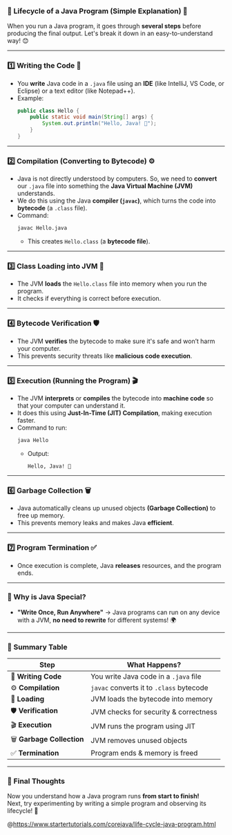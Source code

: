 ### **📌 Lifecycle of a Java Program (Simple Explanation) 🚀**  

When you run a Java program, it goes through **several steps** before producing the final output. Let's break it down in an easy-to-understand way! 😊  

---

### **1️⃣ Writing the Code** 📝  
- You **write** Java code in a `.java` file using an **IDE** (like IntelliJ, VS Code, or Eclipse) or a text editor (like Notepad++).  
- Example:
  ```java
  public class Hello {
      public static void main(String[] args) {
          System.out.println("Hello, Java! 🚀");
      }
  }
  ```

---

### **2️⃣ Compilation (Converting to Bytecode) ⚙️**  
- Java is not directly understood by computers. So, we need to **convert** our `.java` file into something the **Java Virtual Machine (JVM)** understands.  
- We do this using the Java **compiler (`javac`)**, which turns the code into **bytecode** (a `.class` file).  
- Command:
  ```sh
  javac Hello.java
  ```
  - This creates `Hello.class` (a **bytecode file**).

---

### **3️⃣ Class Loading into JVM 🎯**  
- The JVM **loads** the `Hello.class` file into memory when you run the program.  
- It checks if everything is correct before execution.

---

### **4️⃣ Bytecode Verification 🛡️**  
- The JVM **verifies** the bytecode to make sure it's safe and won’t harm your computer.  
- This prevents security threats like **malicious code execution**.

---

### **5️⃣ Execution (Running the Program) 🎬**  
- The JVM **interprets** or **compiles** the bytecode into **machine code** so that your computer can understand it.  
- It does this using **Just-In-Time (JIT) Compilation**, making execution faster.  
- Command to run:
  ```sh
  java Hello
  ```
  - Output:
    ```
    Hello, Java! 🚀
    ```

---

### **6️⃣ Garbage Collection 🗑️**  
- Java automatically cleans up unused objects **(Garbage Collection)** to free up memory.  
- This prevents memory leaks and makes Java **efficient**.

---

### **7️⃣ Program Termination ✅**  
- Once execution is complete, Java **releases** resources, and the program ends.

---

### **🎯 Why is Java Special?**  
- **"Write Once, Run Anywhere"** → Java programs can run on any device with a JVM, **no need to rewrite** for different systems! 🌍  

---

### **🔗 Summary Table**
| **Step** | **What Happens?** |
|----------|------------------|
| 📝 **Writing Code** | You write Java code in a `.java` file |
| ⚙️ **Compilation** | `javac` converts it to `.class` bytecode |
| 🎯 **Loading** | JVM loads the bytecode into memory |
| 🛡️ **Verification** | JVM checks for security & correctness |
| 🎬 **Execution** | JVM runs the program using JIT |
| 🗑️ **Garbage Collection** | JVM removes unused objects |
| ✅ **Termination** | Program ends & memory is freed |

---

### **📌 Final Thoughts**
Now you understand how a Java program runs **from start to finish!**  
Next, try experimenting by writing a simple program and observing its lifecycle! 🚀  



@https://www.startertutorials.com/corejava/life-cycle-java-program.html
